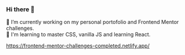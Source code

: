 ### Hi there 👋

🔭 I’m currently working on my personal portofolio and Frontend Mentor challenges.<br>
🌱 I'm learning to master CSS, vanilla JS and learning React.<br>


https://frontend-mentor-challenges-completed.netlify.app/



<!--
**magdaszsz/magdaszsz** is a ✨ _special_ ✨ repository because its `README.md` (this file) appears on your GitHub profile.

Here are some ideas to get you started:

- 🔭 I’m currently working on my personal portofolio.
- 🌱 I'm currently trying to master CSS, vanilla JS and learning React.
- 👯 I’m looking to collaborate on ...
- 🤔 I’m looking for help with ...
- 💬 Ask me about ...
- 📫 How to reach me: ...
- 😄 Pronouns: ...
- ⚡ Fun fact: ...
-->
